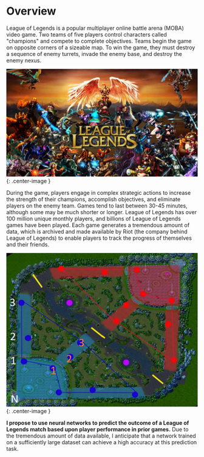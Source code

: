 # Overview
League of Legends is a popular multiplayer online battle arena (MOBA) video game. Two teams of five players control characters called "champions" and compete to complete objectives. Teams begin the game on opposite corners of a sizeable map. To win the game, they must destroy a sequence of enemy turrets, invade the enemy base, and destroy the enemy nexus.

![League of Legends Champions](lol_header.jpg){: .center-image }

During the game, players engage in complex strategic actions to increase the strength of their champions, accomplish objectives, and eliminate players on the enemy team. Games tend to last between 30-45 minutes, although some may be much shorter or longer. League of Legends has over 100 million unique monthly players, and billions of League of Legends games have been played. Each game generates a tremendous amount of data, which is archived and made available by Riot (the company behind League of Legends) to enable players to track the progress of themselves and their friends. 

![League of Legends Game Map](lol_map.png){: .center-image }

**I propose to use neural networks to predict the outcome of a League of Legends match based upon player performance in prior games.** Due to the tremendous amount of data available, I anticipate that a network trained on a sufficiently large dataset can achieve a high accuracy at this prediction task.
